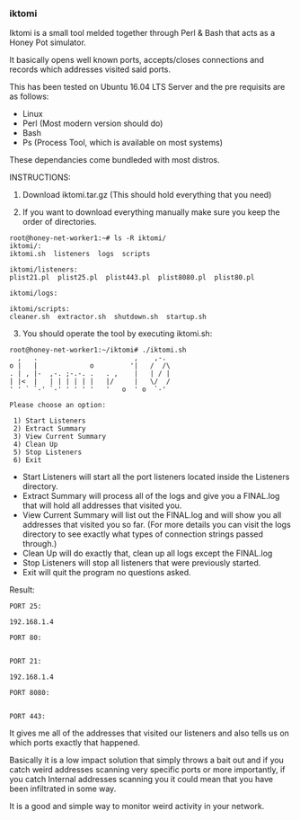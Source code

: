 ### iktomi

Iktomi is a small tool melded together through Perl & Bash that acts as a Honey Pot simulator.

It basically opens well known ports, accepts/closes connections and records which addresses visited said ports.

This has been tested on Ubuntu 16.04 LTS Server and the pre requisits are as follows:

* Linux
* Perl (Most modern version should do)
* Bash
* Ps (Process Tool, which is available on most systems)

These dependancies come bundleded with most distros.

INSTRUCTIONS:

1. Download iktomi.tar.gz (This should hold everything that you need)

2. If you want to download everything manually make sure you keep the order of directories.

```
root@honey-net-worker1:~# ls -R iktomi/
iktomi/:
iktomi.sh  listeners  logs  scripts

iktomi/listeners:
plist21.pl  plist25.pl  plist443.pl  plist8080.pl  plist80.pl

iktomi/logs:

iktomi/scripts:
cleaner.sh  extractor.sh  shutdown.sh  startup.sh
```
3. You should operate the tool by executing iktomi.sh:

```
root@honey-net-worker1:~/iktomi# ./iktomi.sh
  ,   .                        ,    ,-.
o |   |             o         '|   /  /\
. | , |-  ,-. ;-.-. .   . ,    |   | / |
| |<  |   | | | | | |   |/     |   \/  /
' ' ` `-' `-' ' ' ' '   '   o  ' o  `-'

Please choose an option:

 1) Start Listeners
 2) Extract Summary
 3) View Current Summary
 4) Clean Up
 5) Stop Listeners
 6) Exit
```
* Start Listeners will start all the port listeners located inside the Listeners directory.
* Extract Summary will process all of the logs and give you a FINAL.log that will hold all addresses that visited you.
* View Current Summary will list out the FINAL.log and will show you all addresses that visited you so far. (For more details you can visit the logs directory to see exactly what types of connection strings passed through.)
* Clean Up will do exactly that, clean up all logs except the FINAL.log
* Stop Listeners will stop all listeners that were previously started.
* Exit will quit the program no questions asked.

Result:

```
PORT 25:

192.168.1.4

PORT 80:


PORT 21:

192.168.1.4

PORT 8080:


PORT 443:
```

It gives me all of the addresses that visited our listeners and also tells us on which ports exactly that happened.

Basically it is a low impact solution that simply throws a bait out and if you catch weird addresses scanning very specific ports or more importantly, if you catch Internal addresses scanning you it could mean that you have been infiltrated in some way.

It is a good and simple way to monitor weird activity in your network.
